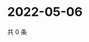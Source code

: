 # 2022-05-06

共 0 条

<!-- BEGIN WEIBO -->
<!-- 最后更新时间 Fri May 06 2022 03:11:28 GMT+0800 (China Standard Time) -->

<!-- END WEIBO -->
